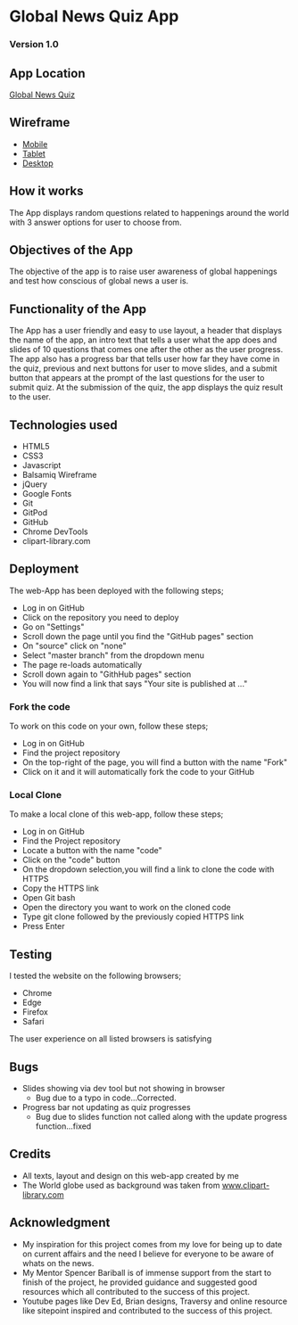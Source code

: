 # Global News Quiz App
### Version 1.0

## App Location
[Global News Quiz](https://github.com/https://oluwafemiawosanya.github.io/MS2-News-Quiz/)

## Wireframe
* [Mobile](https://github.com/https://oluwafemiawosanya.github.io/MS2-News-Quiz/assets/wireframes/Mobile.pdf)
* [Tablet](https://github.com/https://oluwafemiawosanya.github.io/MS2-News-Quiz/assets/wireframes/Tablet.pdf)
* [Desktop](https://github.com/https://oluwafemiawosanya.github.io/MS2-News-Quiz/assets/wireframes/Desktop.pdf)

## How it works
The App displays random questions related to happenings around the world with 3 answer options for user to choose from.

## Objectives of the App
The objective of the app is to raise user awareness of global happenings and test how conscious of global news a  user is.

## Functionality of the App
The App has a user friendly and easy to use layout, a header that displays the name of the app, an intro text that tells a user what the app does
and slides of 10 questions that comes one after the other as the user progress.
The app also has a progress bar that tells user how far they have come in the quiz, previous and next buttons for user to move slides, and a submit button that appears at the prompt of the last questions
for the user to submit quiz.
At the submission of the quiz, the app displays the quiz result to the user.


## Technologies used
* HTML5
* CSS3
* Javascript
* Balsamiq Wireframe
* jQuery
* Google Fonts
* Git
* GitPod
* GitHub
* Chrome DevTools
* clipart-library.com


## Deployment
The web-App has been deployed with the following steps;

* Log in on GitHub
* Click on the repository you need to deploy
* Go on "Settings"
* Scroll down the page until you find the "GitHub pages" section
* On "source" click on "none"
* Select "master branch" from the dropdown menu
* The page re-loads automatically
* Scroll down again to "GithHub pages" section
* You will now find a link that says "Your site is published at ..."

### Fork the code 

To work on this code on your own, follow these steps;

* Log in on GitHub
* Find the project repository
* On the top-right of the page, you will find a button with the name "Fork"
* Click on it and it will automatically fork the code to your GitHub

### Local Clone

To make a local clone of this web-app, follow these steps;

* Log in on GitHub
* Find the Project repository
* Locate a button with the name "code"
* Click on the "code" button
* On the dropdown selection,you will find a link to clone the code with HTTPS
* Copy the HTTPS link
* Open Git bash
* Open the directory you want to work on the cloned code 
* Type git clone followed by the previously copied HTTPS link
* Press Enter


## Testing
I tested the website on the following browsers;
* Chrome
* Edge
* Firefox
* Safari

The user experience on all listed browsers is satisfying

## Bugs
* Slides showing via dev tool but not showing in browser
   * Bug due to a typo in code...Corrected.
* Progress bar not updating as quiz progresses
   * Bug due to slides function not called along with the update progress function...fixed    

## Credits
* All texts, layout and design on this web-app created by me
* The World globe used as background was taken from www.clipart-library.com

## Acknowledgment
* My inspiration for this project comes from my love for being up to date on current affairs and the need I believe for everyone to be aware
of whats on the news.
* My Mentor Spencer Bariball is of immense support from the start to finish of the project, he provided guidance and suggested good resources
which all contributed to the success of this project.
* Youtube pages like Dev Ed, Brian designs, Traversy and online resource like sitepoint inspired and contributed to the success of this project.








